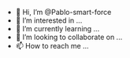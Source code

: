 - 👋 Hi, I’m @Pablo-smart-force
- 👀 I’m interested in ...
- 🌱 I’m currently learning ...
- 💞️ I’m looking to collaborate on ...
- 📫 How to reach me ...

<!---
Pablo-smart-force/Pablo-smart-force is a ✨ special ✨ repository because its `README.md` (this file) appears on your GitHub profile.
You can click the Preview link to take a look at your changes.
--->
